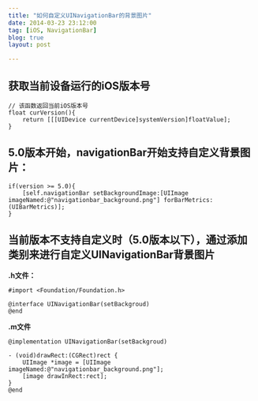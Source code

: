 ```yaml
---
title: "如何自定义UINavigationBar的背景图片"
date: 2014-03-23 23:12:00
tag: [iOS, NavigationBar]
blog: true
layout: post

---
```


## 获取当前设备运行的iOS版本号

```
// 该函数返回当前iOS版本号
float curVersion(){
    return [[[UIDevice currentDevice]systemVersion]floatValue];
}
```

## 5.0版本开始，navigationBar开始支持自定义背景图片：

```
if(version >= 5.0){
    [self.navigationBar setBackgroundImage:[UIImage imageNamed:@"navigationbar_background.png"] forBarMetrics: (UIBarMetrics)];
}
```

## 当前版本不支持自定义时（5.0版本以下），通过添加类别来进行自定义UINavigationBar背景图片

**.h文件：**

```
#import <Foundation/Foundation.h>

@interface UINavigationBar(setBackgroud)
@end
```
**.m文件**

```
@implementation UINavigationBar(setBackgroud)

- (void)drawRect:(CGRect)rect {
    UIImage *image = [UIImage imageNamed:@"navigationbar_background.png"];
    [image drawInRect:rect];
}
@end
```
